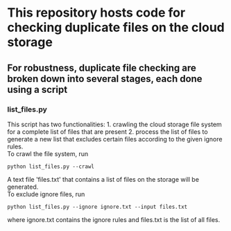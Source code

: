 # This repository hosts code for checking duplicate files on the cloud storage

## For robustness, duplicate file checking are broken down into several stages, each done using a script

### list_files.py
This script has two functionalities: 1. crawling the cloud storage file system for a complete list of files that are present 2. process the list of files to generate a new list that excludes certain files according to the given ignore rules.  
To crawl the file system, run
```
python list_files.py --crawl
```
A text file 'files.txt' that contains a list of files on the storage will be generated.  
To exclude ignore files, run
```
python list_files.py --ignore ignore.txt --input files.txt
```
where ignore.txt contains the ignore rules and files.txt is the list of all files.